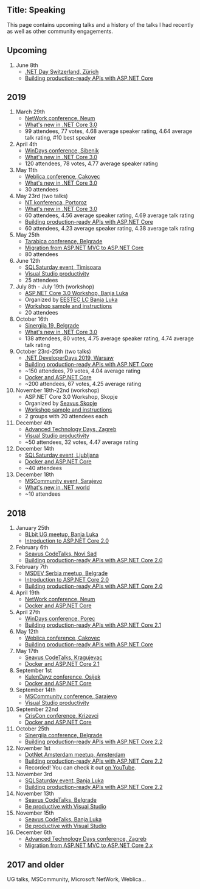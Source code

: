 Title: Speaking
---

This page contains upcoming talks and a history of the talks I had recently as well as other community engagements.

Upcoming
--------

 1. June 8th
     - [.NET Day Switzerland, Zürich](https://dotnetday.ch/)
     - [Building production-ready APIs with ASP.NET Core](https://github.com/miroslavpopovic/production-ready-apis-sample-3)

2019
----

 1. March 29th
     - [NetWork conference, Neum](https://www.networkkonferencija.ba/)
     - [What's new in .NET Core 3.0](https://github.com/miroslavpopovic/what-is-new-in-dotnet-core-3)
     - 99 attendees, 77 votes, 4.68 average speaker rating, 4.64 average talk rating, #10 best speaker
 2. April 4th
     - [WinDays conference, Sibenik](https://www.windays.hr/)
     - [What's new in .NET Core 3.0](https://github.com/miroslavpopovic/what-is-new-in-dotnet-core-3)
     - 120 attendees, 78 votes, 4.77 average speaker rating
 3. May 11th
     - [Weblica conference, Cakovec](https://weblica.hr/weblica.html)
     - [What's new in .NET Core 3.0](https://github.com/miroslavpopovic/what-is-new-in-dotnet-core-3)
     - 30 attendees
 4. May 23rd (two talks)
     - [NT konferenca, Portoroz](https://www.ntk.si/)
     - [What's new in .NET Core 3.0](https://github.com/miroslavpopovic/what-is-new-in-dotnet-core-3)
     - 60 attendees, 4.56 average speaker rating, 4.69 average talk rating
     - [Building production-ready APIs with ASP.NET Core](https://github.com/miroslavpopovic/production-ready-apis-sample-3.0)
     - 60 attendees, 4.23 average speaker rating, 4.38 average talk rating
 5. May 25th
     - [Tarabica conference, Belgrade](https://www.tarabica.org/)
     - [Migration from ASP.NET MVC to ASP.NET Core](https://www.slideshare.net/miroslavpopovic/tarabica-2019-migration-from-aspnet-mvc-to-aspnet-core)
     - 80 attendees
 6. June 12th
     - [SQLSaturday event, Timisoara](https://www.sqlsaturday.com/874/eventhome.aspx)
     - [Visual Studio productivity](https://www.slideshare.net/miroslavpopovic/sqlsaturday-timisoara-visual-studio-productivity)
     - 25 attendees
 7. July 8th - July 19th (workshop)
     - [ASP.NET Core 3.0 Workshop, Banja Luka](https://www.facebook.com/events/442062336634864/)
     - Organized by [EESTEC LC Banja Luka](https://www.facebook.com/eestec.lcbanjaluka/)
     - [Workshop sample and instructions](https://github.com/miroslavpopovic/aspnetcore-workshop)
     - 20 attendees
 8. October 16th
     - [Sinergija 19, Belgrade](https://sinergija.live/)
     - [What's new in .NET Core 3.0](https://github.com/miroslavpopovic/what-is-new-in-dotnet-core-3)
     - 138 attendees, 80 votes, 4.75 average speaker rating, 4.74 average talk rating
 9. October 23rd-25th (two talks)
     - [.NET DeveloperDays 2019, Warsaw](https://net.developerdays.pl/)
     - [Building production-ready APIs with ASP.NET Core](https://github.com/miroslavpopovic/production-ready-apis-sample-3)
     - ~150 attendees, 79 votes, 4.04 average rating
     - [Docker and ASP.NET Core](https://github.com/miroslavpopovic/docker-aspnetcore-sample-2)
     - ~200 attendees, 67 votes, 4.25 average rating
 10. November 18th-22nd (workshop)
     - ASP.NET Core 3.0 Workshop, Skopje
     - Organized by [Seavus Skopje](https://www.seavus.com/)
     - [Workshop sample and instructions](https://github.com/miroslavpopovic/aspnetcore-workshop)
     - 2 groups with 20 attendees each
 11. December 4th
     - [Advanced Technology Days, Zagreb](https://advtechdays.com/)
     - [Visual Studio productivity](https://www.slideshare.net/miroslavpopovic/advanced-technology-days-15-visual-studio-productivity)
     - ~50 attendees, 32 votes, 4.47 average rating
 12. December 14th
     - [SQLSaturday event, Ljubljana](https://www.sqlsaturday.com/910/eventhome.aspx)
     - [Docker and ASP.NET Core](https://github.com/miroslavpopovic/docker-aspnetcore-sample-2)
     - ~40 attendees
 13. December 18th
     - [MSCommunity event, Sarajevo](https://www.facebook.com/groups/mscommunitybih/)
     - [What's new in .NET world](https://github.com/miroslavpopovic/what-is-new-in-dotnet-core-3)
     - ~10 attendees

2018
----

 1. January 25th
     - [BLbit UG meetup, Banja Luka](https://www.facebook.com/events/393720467707508/)
     - [Introduction to ASP.NET Core 2.0](https://www.slideshare.net/miroslavpopovic/introduction-to-aspnet-core-139918343)
 2. February 6th
     - [Seavus CodeTalks, Novi Sad](https://www.facebook.com/events/1629179527151548/)
     - [Building production-ready APIs with ASP.NET Core 2.0](https://github.com/miroslavpopovic/production-ready-apis-sample)
 3. February 7th
     - [MSDEV Serbia meetup, Belgrade](https://www.meetup.com/MSDEV-Serbia-User-Group/events/247513563/)
     - [Introduction to ASP.NET Core 2.0](https://www.slideshare.net/miroslavpopovic/introduction-to-aspnet-core-139918343)
     - [Building production-ready APIs with ASP.NET Core 2.0](https://github.com/miroslavpopovic/production-ready-apis-sample)
 4. April 19th
     - [NetWork conference, Neum](https://www.networkkonferencija.ba/)
     - [Docker and ASP.NET Core](https://github.com/miroslavpopovic/docker-aspnetcore-sample-1)
 5. April 27th
     - [WinDays conference, Porec](https://www.windays.hr/raspored/arhiva/2018/building_production_ready_apis/4249)
     - [Building production-ready APIs with ASP.NET Core 2.1](https://github.com/miroslavpopovic/production-ready-apis-sample-2.1)
 6. May 12th
     - [Weblica conference, Cakovec](https://weblica.hr/)
     - [Building production-ready APIs with ASP.NET Core](https://github.com/miroslavpopovic/production-ready-apis-sample-2.1)
 7. May 17th
     - [Seavus CodeTalks, Kragujevac](https://codetalks.seavus.com/seavus-codetalks-in-kragujevac-17052018)
     - [Docker and ASP.NET Core 2.1](https://github.com/miroslavpopovic/docker-aspnetcore-sample-1)
 8. September 1st
     - [KulenDayz conference, Osijek](http://www.kulendayz.com/)
     - [Docker and ASP.NET Core](https://github.com/miroslavpopovic/docker-aspnetcore-sample-1)
 9. September 14th
     - [MSCommunity conference, Sarajevo](https://conference.mscommunity.ba/)
     - [Visual Studio productivity](https://www.slideshare.net/miroslavpopovic/visual-studio-productivity-mscommunity-7-sarajevo)
 10. September 22nd
     - [CrisCon conference, Krizevci](http://criscon.krizevci.hr/)
     - [Docker and ASP.NET Core](https://github.com/miroslavpopovic/docker-aspnetcore-sample-1)
 11. October 25th
     - [Sinergija conference, Belgrade](https://www.sinergija18.rs/)
     - [Building production-ready APIs with ASP.NET Core 2.2](https://github.com/miroslavpopovic/production-ready-apis-sample-2.2)
 12. November 1st
     - [DotNet Amsterdam meetup, Amsterdam](https://www.meetup.com/dotnet-amsterdam/events/255737023/)
     - [Building production-ready APIs with ASP.NET Core 2.2](https://github.com/miroslavpopovic/production-ready-apis-sample-2.2)
     - Recorded! You can check it out [on YouTube](https://youtu.be/XLHeJgWovI4).
 13. November 3rd
     - [SQLSaturday event, Banja Luka](https://www.sqlsaturday.com/791/EventHome.aspx)
     - [Building production-ready APIs with ASP.NET Core 2.2](https://github.com/miroslavpopovic/production-ready-apis-sample-2.2)
 14. November 13th
     - [Seavus CodeTalks, Belgrade](https://codetalks.seavus.com/seavus-codetalks-in-belgrade-13112018)
     - [Be productive with Visual Studio](https://www.slideshare.net/miroslavpopovic/visual-studio-productivity-mscommunity-7-sarajevo)
 15. November 15th
     - [Seavus CodeTalks, Banja Luka](https://codetalks.seavus.com/seavus-codetalks-in-banja-luka-15112018)
     - [Be productive with Visual Studio](https://www.slideshare.net/miroslavpopovic/visual-studio-productivity-mscommunity-7-sarajevo)
 16. December 6th
     - [Advanced Technology Days conference, Zagreb](https://advtechdays.com/)
     - [Migration from ASP.NET MVC to ASP.NET Core 2.x](https://www.slideshare.net/miroslavpopovic/migration-from-aspnet-mvc-to-aspnet-core)

2017 and older
--------------

UG talks, MSCommunity, Microsoft NetWork, Weblica...
